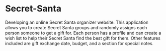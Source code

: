 # Secret-Santa
Developing an online Secret Santa organizer website. This application allows you to create Secret Santa groups and randomly assigns each person someone to get a gift for. Each person has a profile and can create a wish list to help their Secret Santa find the best gift for them. Other features included are gift exchange date, budget, and a section for special notes.
